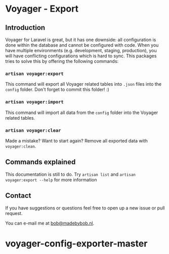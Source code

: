 # Voyager - Export


## Introduction

Voyager for Laravel is great, but it has one downside: all configuration is done within the database and cannot be configured with code. When you have multiple environments (e.g. development, staging, production), you will have conflicting configurations which is hard to sync.
This packages tries to solve this by offering the following commands:

### `artisan voyager:export`

This command will export all Voyager related tables into `.json` files into the `config` folder. Don't forget to commit this folder! :)

### `artisan voyager:import`

This command will import all data from the `config` folder into the Voyager related tables.

### `artisan voyager:clear`

Made a mistake? Want to start again? Remove all exported data with `voyager:clean`.

## Commands explained

This documentation is still to do. Try `artisan list` and `artisan voyager:export --help` for more information

## Contact

If you have suggestions or questions feel free to open up a new issue or pull request.

You can e-mail me at bob@madebybob.nl.

# voyager-config-exporter-master
